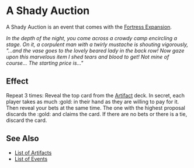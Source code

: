 # A Shady Auction

A Shady Auction is an event that comes with the [Fortress Expansion](../content.md).

*In the depth of the night, you come across a crowdy camp encircling a stage. On it, a corpulent man with a twirly mustache is shouting vigorously, "...and the vase goes to the lovely beared lady in the back row! Now gaze upon this marvelous item I shed tears and blood to get! Not mine of course... The starting price is..."*


## Effect

Repeat 3 times: Reveal the top card from the [Artifact](../artifacts/index.md) deck. In secret, each player takes as much :gold: in their hand as they are willing to pay for it. Then reveal your bets at the same time. The one with the highest proposal discards the :gold: and claims the card. If there are no bets or there is a tie, discard the card.


## See Also

- [List of Artifacts](../artifacts/index.md)
- [List of Events](index.md)
